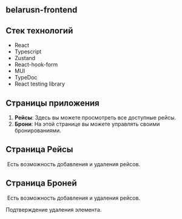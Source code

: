 ## belarusn-frontend

## Стек технологий

- React
- Typescript
- Zustand
- React-hook-form
- MUI
- TypeDoc
- React testing library

## Страницы приложения

1. **Рейсы**: Здесь вы можете просмотреть все доступные рейсы.
2. **Брони**: На этой странице вы можете управлять своими бронированиями.

## Страница Рейсы
<img src="https://imageup.ru/img90/4606602/flyghts.jpg" alt="" />
Есть возможность добавления и удаления рейсов.
<img src="https://imageup.ru/img154/4606603/add_flyght_form.jpg" alt="" />

## Страница Броней
<img src="https://imageup.ru/img285/4606604/reservations.jpg" alt="" />
Есть возможность добавления и удаления рейсов.
<img src="https://imageup.ru/img247/4606606/reservation_form.jpg" alt="" />

Подтверждение удаления элемента.
<img src="https://imageup.ru/img233/4606624/delete_modal.jpg" alt="" />

